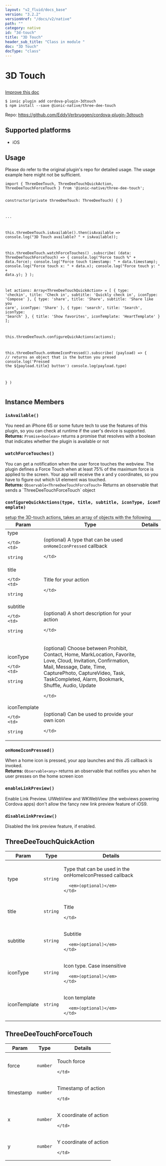 ```yaml
---
layout: "v2_fluid/docs_base"
version: "3.2.2"
versionHref: "/docs/v2/native"
path: ""
category: native
id: "3d-touch"
title: "3D Touch"
header_sub_title: "Class in module "
doc: "3D Touch"
docType: "class"
---
```








<h1 class="api-title">
  
  3D Touch
  

  

  </h1>

<a class="improve-v2-docs" href="http://github.com/driftyco/ionic-native/edit/master/src/@ionic-native/plugins/three-dee-touch/index.ts#L58">
  Improve this doc
</a>



<!-- decorators -->





<pre><code class="nohighlight">$ ionic plugin add cordova-plugin-3dtouch
$ npm install --save @ionic-native/three-dee-touch
</code></pre>
<p>Repo:
  <a href="https://github.com/EddyVerbruggen/cordova-plugin-3dtouch">
    https://github.com/EddyVerbruggen/cordova-plugin-3dtouch
  </a>
</p>

<!-- description -->



<!-- @platforms tag -->
<h2>Supported platforms</h2>

<ul>
  <li>iOS</li>
</ul>

<!-- @platforms tag end -->


<!-- if doc.decorators -->

<!-- @usage tag -->

<h2>Usage</h2>

<p>Please do refer to the original plugin&#39;s repo for detailed usage. The usage example here might not be sufficient.</p>
<pre><code>import { ThreeDeeTouch, ThreeDeeTouchQuickAction, ThreeDeeTouchForceTouch } from &#39;@ionic-native/three-dee-touch&#39;;

constructor(private threeDeeTouch: ThreeDeeTouch) { }

...

this.threeDeeTouch.isAvailable().then(isAvailable =&gt; console.log(&quot;3D Touch available? &quot; + isAvailable));

this.threeDeeTouch.watchForceTouches()
  .subscribe(
    (data: ThreeDeeTouchForceTouch) =&gt; {
      console.log(&quot;Force touch %&quot; + data.force);
      console.log(&quot;Force touch timestamp: &quot; + data.timestamp);
      console.log(&quot;Force touch x: &quot; + data.x);
      console.log(&quot;Force touch y: &quot; + data.y);
    }
  );


let actions: Array&lt;ThreeDeeTouchQuickAction&gt; = [
  {
    type: &#39;checkin&#39;,
    title: &#39;Check in&#39;,
    subtitle: &#39;Quickly check in&#39;,
    iconType: &#39;Compose&#39;
  },
  {
    type: &#39;share&#39;,
    title: &#39;Share&#39;,
    subtitle: &#39;Share like you care&#39;,
    iconType: &#39;Share&#39;
  },
  {
    type: &#39;search&#39;,
    title: &#39;Search&#39;,
    iconType: &#39;Search&#39;
  },
  {
    title: &#39;Show favorites&#39;,
    iconTemplate: &#39;HeartTemplate&#39;
  }
];

this.threeDeeTouch.configureQuickActions(actions);

this.threeDeeTouch.onHomeIconPressed().subscribe(
 (payload) =&gt; {
   // returns an object that is the button you presed
   console.log(&#39;Pressed the ${payload.title} button&#39;)
   console.log(payload.type)

 }
)
</code></pre>




<!-- @property tags -->




<!-- methods on the class -->

<h2>Instance Members</h2>
<div id="isAvailable"></div>
<h3>
  <code>isAvailable()</code>
  

</h3>
You need an iPhone 6S or some future tech to use the features of this plugin, so you can check at runtime if the user's device is supported.


<div class="return-value" markdown="1">
  <i class="icon ion-arrow-return-left"></i>
  <b>Returns:</b> 
<code>Promise&lt;boolean&gt;</code> returns a promise that resolves with a boolean that indicates whether the plugin is available or not
</div><div id="watchForceTouches"></div>
<h3>
  <code>watchForceTouches()</code>
  

</h3>
You can get a notification when the user force touches the webview. The plugin defines a Force Touch when at least 75% of the maximum force is applied to the screen. Your app will receive the x and y coordinates, so you have to figure out which UI element was touched.


<div class="return-value" markdown="1">
  <i class="icon ion-arrow-return-left"></i>
  <b>Returns:</b> 
<code>Observable&lt;ThreeDeeTouchForceTouch&gt;</code> Returns an observable that sends a `ThreeDeeTouchForceTouch` object
</div><div id="configureQuickActions"></div>
<h3>
  <code>configureQuickActions(type,&nbsp;title,&nbsp;subtitle,&nbsp;iconType,&nbsp;iconTemplate)</code>
  

</h3>
setup the 3D-touch actions, takes an array of objects with the following
<table class="table param-table" style="margin:0;">
  <thead>
  <tr>
    <th>Param</th>
    <th>Type</th>
    <th>Details</th>
  </tr>
  </thead>
  <tbody>
  
  <tr>
    <td>
      type
      
    </td>
    <td>
      
<code>string</code>
    </td>
    <td>
      <p>(optional) A type that can be used <code>onHomeIconPressed</code> callback</p>

      
    </td>
  </tr>
  
  <tr>
    <td>
      title
      
    </td>
    <td>
      
<code>string</code>
    </td>
    <td>
      <p>Title for your action</p>

      
    </td>
  </tr>
  
  <tr>
    <td>
      subtitle
      
    </td>
    <td>
      
<code>string</code>
    </td>
    <td>
      <p>(optional) A short description for your action</p>

      
    </td>
  </tr>
  
  <tr>
    <td>
      iconType
      
    </td>
    <td>
      
<code>string</code>
    </td>
    <td>
      <p>(optional) Choose between Prohibit, Contact, Home, MarkLocation, Favorite, Love, Cloud, Invitation, Confirmation, Mail, Message, Date, Time, CapturePhoto, CaptureVideo, Task, TaskCompleted, Alarm, Bookmark, Shuffle, Audio, Update</p>

      
    </td>
  </tr>
  
  <tr>
    <td>
      iconTemplate
      
    </td>
    <td>
      
<code>string</code>
    </td>
    <td>
      <p>(optional) Can be used to provide your own icon</p>

      
    </td>
  </tr>
  
  </tbody>
</table>

<div id="onHomeIconPressed"></div>
<h3>
  <code>onHomeIconPressed()</code>
  

</h3>
When a home icon is pressed, your app launches and this JS callback is invoked.


<div class="return-value" markdown="1">
  <i class="icon ion-arrow-return-left"></i>
  <b>Returns:</b> 
<code>Observable&lt;any&gt;</code> returns an observable that notifies you when he user presses on the home screen icon
</div><div id="enableLinkPreview"></div>
<h3>
  <code>enableLinkPreview()</code>
  

</h3>
Enable Link Preview.
UIWebView and WKWebView (the webviews powering Cordova apps) don't allow the fancy new link preview feature of iOS9.



<div id="disableLinkPreview"></div>
<h3>
  <code>disableLinkPreview()</code>
  

</h3>
Disabled the link preview feature, if enabled.







<!-- other classes -->

<!-- end other classes -->

<!-- interfaces -->

<!--<h2><a class="anchor" name="interfaces" href="#interfaces"></a>Interfaces</h2>-->


<h2><a class="anchor" name="ThreeDeeTouchQuickAction" href="#ThreeDeeTouchQuickAction"></a>ThreeDeeTouchQuickAction</h2>


<table class="table param-table" style="margin:0;">
  <thead>
  <tr>
    <th>Param</th>
    <th>Type</th>
    <th>Details</th>
  </tr>
  </thead>
  <tbody>
  
  <tr>
    <td>
      type
    </td>
    <td>
      <code>string</code>
    </td>
    <td>
      <p>Type that can be used in the onHomeIconPressed callback</p>

      <em>(optional)</em>
    </td>
  </tr>
  
  <tr>
    <td>
      title
    </td>
    <td>
      <code>string</code>
    </td>
    <td>
      <p>Title</p>

      
    </td>
  </tr>
  
  <tr>
    <td>
      subtitle
    </td>
    <td>
      <code>string</code>
    </td>
    <td>
      <p>Subtitle</p>

      <em>(optional)</em>
    </td>
  </tr>
  
  <tr>
    <td>
      iconType
    </td>
    <td>
      <code>string</code>
    </td>
    <td>
      <p>Icon type. Case insensitive</p>

      <em>(optional)</em>
    </td>
  </tr>
  
  <tr>
    <td>
      iconTemplate
    </td>
    <td>
      <code>string</code>
    </td>
    <td>
      <p>Icon template</p>

      <em>(optional)</em>
    </td>
  </tr>
  
  </tbody>
</table>




<h2><a class="anchor" name="ThreeDeeTouchForceTouch" href="#ThreeDeeTouchForceTouch"></a>ThreeDeeTouchForceTouch</h2>


<table class="table param-table" style="margin:0;">
  <thead>
  <tr>
    <th>Param</th>
    <th>Type</th>
    <th>Details</th>
  </tr>
  </thead>
  <tbody>
  
  <tr>
    <td>
      force
    </td>
    <td>
      <code>number</code>
    </td>
    <td>
      <p>Touch force</p>

      
    </td>
  </tr>
  
  <tr>
    <td>
      timestamp
    </td>
    <td>
      <code>number</code>
    </td>
    <td>
      <p>Timestamp of action</p>

      
    </td>
  </tr>
  
  <tr>
    <td>
      x
    </td>
    <td>
      <code>number</code>
    </td>
    <td>
      <p>X coordinate of action</p>

      
    </td>
  </tr>
  
  <tr>
    <td>
      y
    </td>
    <td>
      <code>number</code>
    </td>
    <td>
      <p>Y coordinate of action</p>

      
    </td>
  </tr>
  
  </tbody>
</table>





<!-- end interfaces -->

<!-- related link --><!-- end content block -->


<!-- end body block -->


